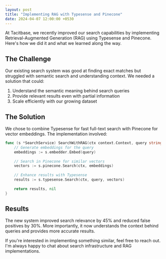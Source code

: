 ```yaml
---
layout: post
title: "Implementing RAG with Typesense and Pinecone"
date: 2024-04-07 12:00:00 +0530
---
```


At Tacitbase, we recently improved our search capabilities by implementing Retrieval-Augmented Generation (RAG) using Typesense and Pinecone. Here's how we did it and what we learned along the way.

## The Challenge

Our existing search system was good at finding exact matches but struggled with semantic search and understanding context. We needed a solution that could:

1. Understand the semantic meaning behind search queries
2. Provide relevant results even with partial information
3. Scale efficiently with our growing dataset

## The Solution

We chose to combine Typesense for fast full-text search with Pinecone for vector embeddings. The implementation involved:

```go
func (s *SearchService) SearchWithRAG(ctx context.Context, query string) (*SearchResult, error) {
    // Generate embeddings for the query
    embeddings := s.embedder.Embed(query)
    
    // Search in Pinecone for similar vectors
    vectors := s.pinecone.Search(ctx, embeddings)
    
    // Enhance results with Typesense
    results := s.typesense.Search(ctx, query, vectors)
    
    return results, nil
}
```

## Results

The new system improved search relevance by 45% and reduced false positives by 30%. More importantly, it now understands the context behind queries and provides more accurate results.

If you're interested in implementing something similar, feel free to reach out. I'm always happy to chat about search infrastructure and RAG implementations. 